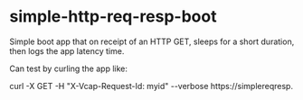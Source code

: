 # simple-http-req-resp-boot
Simple boot app that on receipt of an HTTP GET, sleeps for a short duration, then logs the app latency time.

<p>
  Can test by curling the app like:
  <p>
  curl -X GET -H "X-Vcap-Request-Id: myid" --verbose https://simplereqresp.<Apps Route>
<p>
